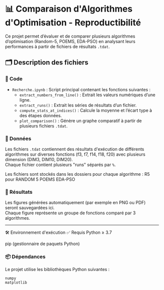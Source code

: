 # 📊 Comparaison d'Algorithmes d'Optimisation - Reproductibilité

Ce projet permet d’évaluer et de comparer plusieurs algorithmes d’optimisation (Random-5, POEMS, EDA-PSO) en analysant leurs performances à partir de fichiers de résultats `.tdat`.



## 🗂 Description des fichiers

### 🔧 Code
- `Recherche.ipynb` : Script principal contenant les fonctions suivantes :
  - `extract_numbers_from_line()` : Extrait les valeurs numériques d’une ligne.
  - `extract_runs()` : Extrait les séries de résultats d’un fichier.
  - `compute_stats_at_indices()` : Calcule la moyenne et l’écart type à des étapes données.
  - `plot_comparison()` : Génère un graphe comparatif à partir de plusieurs fichiers `.tdat`.

### 📁 Données
Les fichiers `.tdat` contiennent des résultats d'exécution de différents algorithmes sur diverses fonctions (f3, f7, f14, f18, f20) avec plusieurs dimension  (DIM3, DIM10, DIM20).  
Chaque fichier contient plusieurs "runs" séparés par `%`.

Les fichiers sont stockés dans les dossiers pour chaque algorithme :
R5 pour RANDOM 5
POEMS
EDA-PSO
### 📁 Résultats
Les figures générées automatiquement (par exemple en PNG ou PDF) seront sauvegardées ici.  
Chaque figure représente un groupe de fonctions comparé par 3 algorithmes.

---

🛠 Environnement d'exécution
✅ Requis
Python ≥ 3.7

pip (gestionnaire de paquets Python)

### 📦 Dépendances
Le projet utilise les bibliothèques Python suivantes :

```txt
numpy
matplotlib


